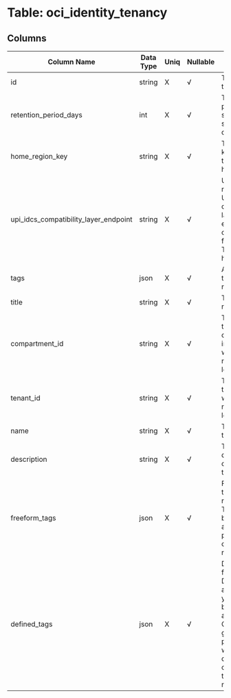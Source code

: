 # Table: oci_identity_tenancy

## Columns 

|  Column Name   |  Data Type  | Uniq | Nullable | Description | 
|  ----  | ----  | ----  | ----  | ---- | 
| id | string | X | √ | The OCID of the tenancy. | 
| retention_period_days | int | X | √ | The retention period setting, specified in days. | 
| home_region_key | string | X | √ | The region key for the tenancy's home region. | 
| upi_idcs_compatibility_layer_endpoint | string | X | √ | Url which refers to the UPI IDCS compatibility layer endpoint configured for this Tenant's home region. | 
| tags | json | X | √ | A map of tags for the resource. | 
| title | string | X | √ | Title of the resource. | 
| compartment_id | string | X | √ | The OCID of the compartment in Tenant in which the resource is located. | 
| tenant_id | string | X | √ | The OCID of the Tenant in which the resource is located. | 
| name | string | X | √ | The name of the tenancy. | 
| description | string | X | √ | The description of the tenancy. | 
| freeform_tags | json | X | √ | Free-form tags for resource. This tags can be applied by any user with permissions on the resource. | 
| defined_tags | json | X | √ | Defined tags for resource. Defined tags are set up in your tenancy by an administrator. Only users granted permission to work with the defined tags can apply them to resources. | 


